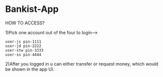 # Bankist-App

HOW TO ACCESS?

1)Pick one account out of the four to login-->

    user-js pin-1111
    user-jd pin-2222
    user-stw pin-3333
    user-ss pin-4444

2)After you logged in u can either transfer or request money, 
which would be shown in the app UI.

